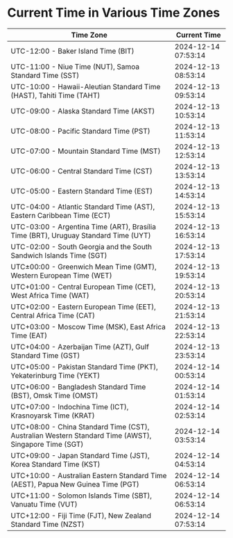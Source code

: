# Current Time in Various Time Zones

| Time Zone | Current Time |
|-----------|--------------|
| UTC-12:00 - Baker Island Time (BIT) | 2024-12-14 07:53:14 |
| UTC-11:00 - Niue Time (NUT), Samoa Standard Time (SST) | 2024-12-13 08:53:14 |
| UTC-10:00 - Hawaii-Aleutian Standard Time (HAST), Tahiti Time (TAHT) | 2024-12-13 09:53:14 |
| UTC-09:00 - Alaska Standard Time (AKST) | 2024-12-13 10:53:14 |
| UTC-08:00 - Pacific Standard Time (PST) | 2024-12-13 11:53:14 |
| UTC-07:00 - Mountain Standard Time (MST) | 2024-12-13 12:53:14 |
| UTC-06:00 - Central Standard Time (CST) | 2024-12-13 13:53:14 |
| UTC-05:00 - Eastern Standard Time (EST) | 2024-12-13 14:53:14 |
| UTC-04:00 - Atlantic Standard Time (AST), Eastern Caribbean Time (ECT) | 2024-12-13 15:53:14 |
| UTC-03:00 - Argentina Time (ART), Brasília Time (BRT), Uruguay Standard Time (UYT) | 2024-12-13 16:53:14 |
| UTC-02:00 - South Georgia and the South Sandwich Islands Time (SGT) | 2024-12-13 17:53:14 |
| UTC±00:00 - Greenwich Mean Time (GMT), Western European Time (WET) | 2024-12-13 19:53:14 |
| UTC+01:00 - Central European Time (CET), West Africa Time (WAT) | 2024-12-13 20:53:14 |
| UTC+02:00 - Eastern European Time (EET), Central Africa Time (CAT) | 2024-12-13 21:53:14 |
| UTC+03:00 - Moscow Time (MSK), East Africa Time (EAT) | 2024-12-13 22:53:14 |
| UTC+04:00 - Azerbaijan Time (AZT), Gulf Standard Time (GST) | 2024-12-13 23:53:14 |
| UTC+05:00 - Pakistan Standard Time (PKT), Yekaterinburg Time (YEKT) | 2024-12-14 00:53:14 |
| UTC+06:00 - Bangladesh Standard Time (BST), Omsk Time (OMST) | 2024-12-14 01:53:14 |
| UTC+07:00 - Indochina Time (ICT), Krasnoyarsk Time (KRAT) | 2024-12-14 02:53:14 |
| UTC+08:00 - China Standard Time (CST), Australian Western Standard Time (AWST), Singapore Time (SGT) | 2024-12-14 03:53:14 |
| UTC+09:00 - Japan Standard Time (JST), Korea Standard Time (KST) | 2024-12-14 04:53:14 |
| UTC+10:00 - Australian Eastern Standard Time (AEST), Papua New Guinea Time (PGT) | 2024-12-14 06:53:14 |
| UTC+11:00 - Solomon Islands Time (SBT), Vanuatu Time (VUT) | 2024-12-14 06:53:14 |
| UTC+12:00 - Fiji Time (FJT), New Zealand Standard Time (NZST) | 2024-12-14 07:53:14 |
